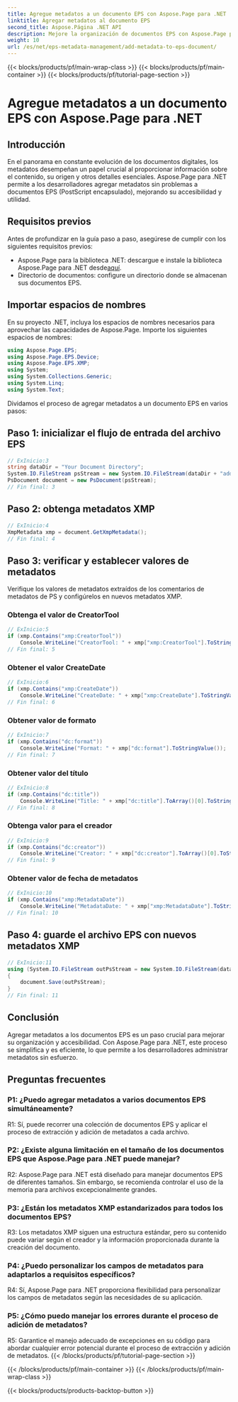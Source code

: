 ```yaml
---
title: Agregue metadatos a un documento EPS con Aspose.Page para .NET
linktitle: Agregar metadatos al documento EPS
second_title: Aspose.Página .NET API
description: Mejore la organización de documentos EPS con Aspose.Page para .NET. Agregue metadatos sin esfuerzo para mejorar la accesibilidad y la recuperación de información.
weight: 10
url: /es/net/eps-metadata-management/add-metadata-to-eps-document/
---
```


{{< blocks/products/pf/main-wrap-class >}}
{{< blocks/products/pf/main-container >}}
{{< blocks/products/pf/tutorial-page-section >}}

# Agregue metadatos a un documento EPS con Aspose.Page para .NET

## Introducción

En el panorama en constante evolución de los documentos digitales, los metadatos desempeñan un papel crucial al proporcionar información sobre el contenido, su origen y otros detalles esenciales. Aspose.Page para .NET permite a los desarrolladores agregar metadatos sin problemas a documentos EPS (PostScript encapsulado), mejorando su accesibilidad y utilidad.

## Requisitos previos

Antes de profundizar en la guía paso a paso, asegúrese de cumplir con los siguientes requisitos previos:

-  Aspose.Page para la biblioteca .NET: descargue e instale la biblioteca Aspose.Page para .NET desde[aquí](https://releases.aspose.com/page/net/).
- Directorio de documentos: configure un directorio donde se almacenan sus documentos EPS.

## Importar espacios de nombres

En su proyecto .NET, incluya los espacios de nombres necesarios para aprovechar las capacidades de Aspose.Page. Importe los siguientes espacios de nombres:

```csharp
using Aspose.Page.EPS;
using Aspose.Page.EPS.Device;
using Aspose.Page.EPS.XMP;
using System;
using System.Collections.Generic;
using System.Linq;
using System.Text;
```

Dividamos el proceso de agregar metadatos a un documento EPS en varios pasos:

## Paso 1: inicializar el flujo de entrada del archivo EPS

```csharp
// ExInicio:3
string dataDir = "Your Document Directory";
System.IO.FileStream psStream = new System.IO.FileStream(dataDir + "add_input.eps", System.IO.FileMode.Open, System.IO.FileAccess.Read);
PsDocument document = new PsDocument(psStream);
// Fin final: 3
```

## Paso 2: obtenga metadatos XMP

```csharp
// ExInicio:4
XmpMetadata xmp = document.GetXmpMetadata();
// Fin final: 4
```

## Paso 3: verificar y establecer valores de metadatos

Verifique los valores de metadatos extraídos de los comentarios de metadatos de PS y configúrelos en nuevos metadatos XMP.

### Obtenga el valor de CreatorTool

```csharp
// ExInicio:5
if (xmp.Contains("xmp:CreatorTool"))
    Console.WriteLine("CreatorTool: " + xmp["xmp:CreatorTool"].ToStringValue());
// Fin final: 5
```

### Obtener el valor CreateDate

```csharp
// ExInicio:6
if (xmp.Contains("xmp:CreateDate"))
    Console.WriteLine("CreateDate: " + xmp["xmp:CreateDate"].ToStringValue());
// Fin final: 6
```

### Obtener valor de formato

```csharp
// ExInicio:7
if (xmp.Contains("dc:format"))
    Console.WriteLine("Format: " + xmp["dc:format"].ToStringValue());
// Fin final: 7
```

### Obtener valor del título

```csharp
// ExInicio:8
if (xmp.Contains("dc:title"))
    Console.WriteLine("Title: " + xmp["dc:title"].ToArray()[0].ToStringValue());
// Fin final: 8
```

### Obtenga valor para el creador

```csharp
// ExInicio:9
if (xmp.Contains("dc:creator"))
    Console.WriteLine("Creator: " + xmp["dc:creator"].ToArray()[0].ToStringValue());
// Fin final: 9
```

### Obtener valor de fecha de metadatos

```csharp
// ExInicio:10
if (xmp.Contains("xmp:MetadataDate"))
    Console.WriteLine("MetadataDate: " + xmp["xmp:MetadataDate"].ToStringValue());
// Fin final: 10
```

## Paso 4: guarde el archivo EPS con nuevos metadatos XMP

```csharp
// ExInicio:11
using (System.IO.FileStream outPsStream = new System.IO.FileStream(dataDir + "add_output.eps", System.IO.FileMode.Create, System.IO.FileAccess.Write))
{
    document.Save(outPsStream);
}
// Fin final: 11
```

## Conclusión

Agregar metadatos a los documentos EPS es un paso crucial para mejorar su organización y accesibilidad. Con Aspose.Page para .NET, este proceso se simplifica y es eficiente, lo que permite a los desarrolladores administrar metadatos sin esfuerzo.

## Preguntas frecuentes

### P1: ¿Puedo agregar metadatos a varios documentos EPS simultáneamente?

R1: Sí, puede recorrer una colección de documentos EPS y aplicar el proceso de extracción y adición de metadatos a cada archivo.

### P2: ¿Existe alguna limitación en el tamaño de los documentos EPS que Aspose.Page para .NET puede manejar?

R2: Aspose.Page para .NET está diseñado para manejar documentos EPS de diferentes tamaños. Sin embargo, se recomienda controlar el uso de la memoria para archivos excepcionalmente grandes.

### P3: ¿Están los metadatos XMP estandarizados para todos los documentos EPS?

R3: Los metadatos XMP siguen una estructura estándar, pero su contenido puede variar según el creador y la información proporcionada durante la creación del documento.

### P4: ¿Puedo personalizar los campos de metadatos para adaptarlos a requisitos específicos?

R4: Sí, Aspose.Page para .NET proporciona flexibilidad para personalizar los campos de metadatos según las necesidades de su aplicación.

### P5: ¿Cómo puedo manejar los errores durante el proceso de adición de metadatos?

R5: Garantice el manejo adecuado de excepciones en su código para abordar cualquier error potencial durante el proceso de extracción y adición de metadatos.
{{< /blocks/products/pf/tutorial-page-section >}}

{{< /blocks/products/pf/main-container >}}
{{< /blocks/products/pf/main-wrap-class >}}

{{< blocks/products/products-backtop-button >}}
